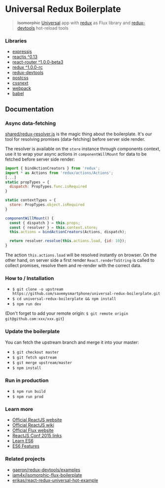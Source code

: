 # Universal Redux Boilerplate

> <s>Isomorphic</s> [Universal](https://medium.com/@mjackson/universal-javascript-4761051b7ae9) app with [redux](https://github.com/gaearon/redux) as Flux library and [redux-devtools](https://github.com/gaearon/redux-devtools) hot-reload tools

### Libraries

* [expressjs](http://expressjs.com/)
* [reactjs ^0.13](https://facebook.github.io/react/)
* [react-router ^1.0.0-beta3](http://rackt.github.io/react-router/tags/v1.0.0-beta3.html)
* [redux ^1.0.0-rc](https://github.com/gaearon/redux)
* [redux-devtools](https://github.com/gaearon/redux-devtools)
* [postcss](https://github.com/postcss/postcss)
* [cssnext](http://cssnext.io/)
* [webpack](http://webpack.github.io)
* [babel](http://babeljs.io)

## Documentation

### Async data-fetching

[shared/redux-resolver.js](https://github.com/savemysmartphone/universal-redux-boilerplate/blob/master/shared/redux-resolver.js) is the magic thing about the boilerplate. It's our tool for resolving promises (data-fetching) before server side render.

The resolver is available on the `store` instance through components context, use it to wrap your async actions in `componentWillMount` for data to be fetched before server side render:

```javascript
import { bindActionCreators } from 'redux';
import * as Actions from 'redux/actions/Actions';
[...]
static propTypes = {
  dispatch: PropTypes.func.isRequired
}

static contextTypes = {
  store: PropTypes.object.isRequired
}

componentWillMount() {
  const { dispatch } = this.props;
  const { resolver } = this.context.store;
  this.actions = bindActionCreators(Actions, dispatch);

  return resolver.resolve(this.actions.load, {id: 10});
}
```

The action `this.actions.load` will be resolved instantly on browser. On the other hand, on server side a first render `React.renderToString` is called to collect promises, resolve them and re-render with the correct data.

### How to / Installation

* `$ git clone -o upstream https://github.com/savemysmartphone/universal-redux-boilerplate.git`
* `$ cd universal-redux-boilerplate && npm install`
* `$ npm run dev`

(Don't forget to add your remote origin: `$ git remote origin git@github.com:xxx/xxx.git`)

### Update the boilerplate

You can fetch the upstream branch and merge it into your master:

* `$ git checkout master`
* `$ git fetch upstream`
* `$ git merge upstream/master`
* `$ npm install`

### Run in production

* `$ npm run build`
* `$ npm run prod`

### Learn more

* [Official ReactJS website](http://facebook.github.io/react/)
* [Official ReactJS wiki](https://github.com/facebook/react/wiki)
* [Official Flux website](http://facebook.github.io/flux/)
* [ReactJS Conf 2015 links](https://gist.github.com/yannickcr/148110d3ca658ad96c2b)
* [Learn ES6](https://babeljs.io/docs/learn-es6/)
* [ES6 Features](https://github.com/lukehoban/es6features#readme)

### Related projects

* [gaeron/redux-devtools/examples](https://github.com/gaearon/redux-devtools/blob/master/examples%2Ftodomvc%2FREADME.md)
* [iam4x/isomorphic-flux-boilerplate](https://github.com/iam4x/isomorphic-flux-boilerplate)
* [erikas/react-redux-universal-hot-example](https://github.com/erikras/react-redux-universal-hot-example)
